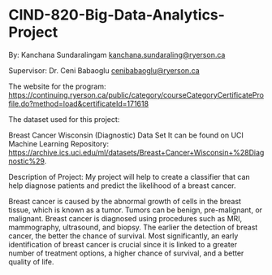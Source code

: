 # CIND-820-Big-Data-Analytics-Project

By: Kanchana Sundaralingam kanchana.sundaraling@ryerson.ca

Supervisor: Dr. Ceni Babaoglu cenibabaoglu@ryerson.ca


The website for the program:
https://continuing.ryerson.ca/public/category/courseCategoryCertificateProfile.do?method=load&certificateId=171618


The dataset used for this project:

Breast Cancer Wisconsin (Diagnostic) Data Set
It can be found on UCI Machine Learning Repository: https://archive.ics.uci.edu/ml/datasets/Breast+Cancer+Wisconsin+%28Diagnostic%29.


Description of Project:
My project will help to create a classifier that can help diagnose patients and predict the likelihood of a breast cancer.

Breast cancer is caused by the abnormal growth of cells in the breast tissue, which is known as a tumor. Tumors can be benign, pre-malignant, or malignant. Breast cancer is diagnosed using procedures such as MRI, mammography, ultrasound, and biopsy. The earlier the detection of breast cancer, the better the chance of survival. Most significantly, an early identification of breast cancer is crucial since it is linked to a greater number of treatment options, a higher chance of survival, and a better quality of life.
